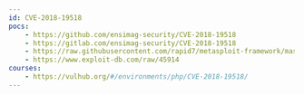 ```yaml
---
id: CVE-2018-19518
pocs:
    - https://github.com/ensimag-security/CVE-2018-19518
    - https://gitlab.com/ensimag-security/CVE-2018-19518
    - https://raw.githubusercontent.com/rapid7/metasploit-framework/master/modules/exploits/linux/http/php_imap_open_rce.rb
    - https://www.exploit-db.com/raw/45914
courses:
    - https://vulhub.org/#/environments/php/CVE-2018-19518/
---
```

